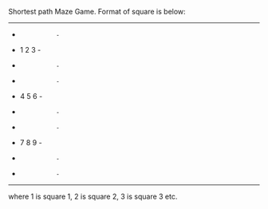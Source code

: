 Shortest path Maze Game. Format of square is below:

---------------------------------
-				-
-	1	2	3	-
-				-
-				-
-	4	5	6	-
-				-
-				-
-	7	8	9	-
-				-
-				-
---------------------------------

where 1 is square 1, 2 is square 2, 3 is square 3 etc.
